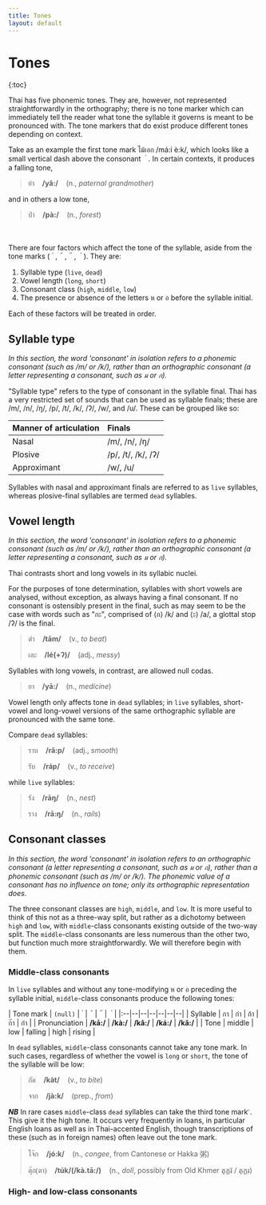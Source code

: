 ```yaml
---
title: Tones
layout: default
---
```



<link rel="preconnect" href="https://fonts.googleapis.com">
<link rel="preconnect" href="https://fonts.gstatic.com" crossorigin>
<link href="https://fonts.googleapis.com/css2?family=Sarabun:ital,wght@0,100;0,200;0,300;0,400;0,500;0,600;0,700;0,800;1,100;1,200;1,300;1,400;1,500;1,600;1,700;1,800&display=swap" rel="stylesheet">



# Tones

{:toc}

Thai has five phonemic tones. They are, however, not represented straightforwardly in the orthography; there is no tone marker which can immediately tell the reader what tone the syllable it governs is meant to be pronounced with. The tone markers that do exist produce different tones depending on context. 

Take as an example the first tone mark <span style='font-family: Sarabun; font-weight: 300'>ไม้เอก</span> /má:i è:k/, which looks like a small vertical dash above the consonant&nbsp;&nbsp;<span style='font-family: Sarabun; font-weight: 300, font-size:40pt'> ่ </span>. In certain contexts, it produces a falling tone,

> <span style='font-family: Sarabun; font-weight: 300'>ย่า</span>&nbsp;&nbsp;&nbsp;&nbsp;**/yâ:/**&nbsp;&nbsp;&nbsp;&nbsp;(n., *paternal grandmother*) 

and in others a low tone,

> <span style='font-family: Sarabun; font-weight: 300'>ป่า</span>&nbsp;&nbsp;&nbsp;&nbsp;**/pà:/**&nbsp;&nbsp;&nbsp;&nbsp;(n., *forest*)

<br>
<br>
There are four factors which affect the tone of the syllable, aside from the tone marks (&nbsp;<span style='font-family: Sarabun; font-weight: 300, font-size:100px'> ่ </span>, &nbsp;<span style='font-family: Sarabun; font-weight: 300, font-size:100pt'> ้ </span>, &nbsp;<span style='font-family: Sarabun; font-weight: 300, font-size:40'> ๊ </span>, &nbsp;<span style='font-family: Sarabun; font-weight: 300, font-size:100'> ๋ </span>). They are:


1. Syllable type (`live`, `dead`)
2. Vowel length (`long`, `short`)
3. Consonant class (`high`, `middle`, `low`)
4. The presence or absence of the letters ห or อ before the syllable initial.


Each of these factors will be treated in order.

## Syllable type

*In this section, the word 'consonant' in isolation refers to a phonemic consonant (such as /m/ or /k/), rather than an orthographic consonant (a letter representing a consonant, such as <span style='font-family: Sarabun; font-weight: 300'>ม</span> or <span style='font-family: Sarabun; font-weight: 300'>ก</span>).*

"Syllable type" refers to the type of consonant in the syllable final. Thai has a very restricted set of sounds that can be used as syllable finals; these are /m/, /n/, /ŋ/, /p/, /t/, /k/, /ʔ/, /w/, and /u/. These can be grouped like so:

|Manner of articulation| Finals |
|:--|:--|
| Nasal | /m/, /n/, /ŋ/ |
| Plosive | /p/, /t/, /k/, /ʔ/ |
| Approximant | /w/, /u/ |

Syllables with nasal and approximant finals are referred to as `live` syllables, whereas plosive-final syllables are termed `dead` syllables.

## Vowel length

*In this section, the word 'consonant' in isolation refers to a phonemic consonant (such as /m/ or /k/), rather than an orthographic consonant (a letter representing a consonant, such as <span style='font-family: Sarabun; font-weight: 300'>ม</span> or <span style='font-family: Sarabun; font-weight: 300'>ก</span>).*

Thai contrasts short and long vowels in its syllabic nuclei. 

For the purposes of tone determination, syllables with short vowels are analysed, without exception, as always having a final consonant. If no consonant is ostensibly present in the final, such as may seem to be the case with words such as "<span style='font-family: Sarabun; font-weight: 300'>กะ</span>", comprised of ⟨<span style='font-family: Sarabun; font-weight: 300'>ก</span>⟩ /k/ and ⟨<span style='font-family: Sarabun; font-weight: 300'>ะ</span>⟩ /a/, a glottal stop /ʔ/ is the final.

> <span style='font-family: Sarabun; font-weight: 300'>ตำ</span>&nbsp;&nbsp;&nbsp;&nbsp;**/tām/**&nbsp;&nbsp;&nbsp;&nbsp;(v., *to beat*)
>
> <span style='font-family: Sarabun; font-weight: 300'>เละ</span>&nbsp;&nbsp;&nbsp;&nbsp;**/lé(+ʔ)/**&nbsp;&nbsp;&nbsp;&nbsp;(adj., *messy*)

Syllables with long vowels, in contrast, are allowed null codas.

> <span style='font-family: Sarabun; font-weight: 300'>ยา</span>&nbsp;&nbsp;&nbsp;&nbsp;**/yā:/**&nbsp;&nbsp;&nbsp;&nbsp;(n., *medicine*)

Vowel length only affects tone in `dead` syllables; in `live` syllables,  short-vowel and long-vowel versions of the same orthographic syllable are pronounced with the same tone.

Compare `dead` syllables:
> <span style='font-family: Sarabun; font-weight: 300'>ราบ</span>&nbsp;&nbsp;&nbsp;&nbsp;**/râ:p/**&nbsp;&nbsp;&nbsp;&nbsp;(adj., *smooth*)
>
> <span style='font-family: Sarabun; font-weight: 300'>รับ</span>&nbsp;&nbsp;&nbsp;&nbsp;**/ráp/**&nbsp;&nbsp;&nbsp;&nbsp;(v., *to receive*)

while `live` syllables:
> <span style='font-family: Sarabun; font-weight: 300'>รัง</span>&nbsp;&nbsp;&nbsp;&nbsp;**/rāŋ/**&nbsp;&nbsp;&nbsp;&nbsp;(n., *nest*)
>
> <span style='font-family: Sarabun; font-weight: 300'>ราง</span>&nbsp;&nbsp;&nbsp;&nbsp;**/rā:ŋ/**&nbsp;&nbsp;&nbsp;&nbsp;(n., *rails*)


## Consonant classes

*In this section, the word 'consonant' in isolation refers to an orthographic consonant (a letter representing a consonant, such as <span style='font-family: Sarabun; font-weight: 300'>ม</span> or <span style='font-family: Sarabun; font-weight: 300'>ก</span>), rather than a phonemic consonant (such as /m/ or /k/). The phonemic value of a consonant has no influence on tone; only its orthographic representation does.*

The three consonant classes are `high`, `middle`, and `low`. It is more useful to think of this not as a three-way split, but rather as a dichotomy between `high` and `low`, with `middle`-class consonants existing outside of the two-way split. The `middle`-class consonants are less numerous than the other two, but function much more straightforwardly. We will therefore begin with them.

### Middle-class consonants  

In `live` syllables and without any tone-modifying <span style='font-family: Sarabun; font-weight: 300'>ห</span> or <span style='font-family: Sarabun; font-weight: 300'>อ</span> preceding the syllable initial, `middle`-class consonants produce the following tones:

| Tone mark | `(null)` |&nbsp;<span style='font-family: Sarabun; font-weight: 300, font-size:40px'> ่ </span> | &nbsp;<span style='font-family: Sarabun; font-weight: 300, font-size:40px'> ้ </span>| &nbsp;<span style='font-family: Sarabun; font-weight: 300, font-size:40px'> ๊ </span>| &nbsp;<span style='font-family: Sarabun; font-weight: 300, font-size:40px'> ๋ </span>|
|:--|--|--|--|--|--|--|
| Syllable | <span style='font-family: Sarabun; font-weight: 300'>กา</span> | <span style='font-family: Sarabun; font-weight: 300'>ก่า</span> | <span style='font-family: Sarabun; font-weight: 300'>ก้า</span> | <span style='font-family: Sarabun; font-weight: 300'>ก๊า</span> | <span style='font-family: Sarabun; font-weight: 300'>ก๋า</span> |
| Pronunciation | **/kā:/** | **/kà:/** | **/kâ:/** | **/ká:/** | **/kǎ:/** | 
| Tone | middle | low | falling | high | rising |



In `dead` syllables, `middle`-class consonants cannot take any tone mark.  In such cases, regardless of whether the vowel is `long` or `short`, the tone of the syllable will be low:

> <span style='font-family: Sarabun; font-weight: 300'>กัด</span>&nbsp;&nbsp;&nbsp;&nbsp;**/kàt/**&nbsp;&nbsp;&nbsp;&nbsp;(v., *to bite*)
>
> <span style='font-family: Sarabun; font-weight: 300'>จาก</span>&nbsp;&nbsp;&nbsp;&nbsp;**/jà:k/**&nbsp;&nbsp;&nbsp;&nbsp;(prep., *from*)


***NB*** In rare cases `middle`-class `dead` syllables can take the third tone mark `๊`. This give it the high tone. It occurs very frequently in loans, in particular English loans as well as in Thai-accented English, though transcriptions of these (such as in foreign names) often leave out the tone mark.

> <span style='font-family: Sarabun; font-weight: 300'>โจ๊ก</span>&nbsp;&nbsp;&nbsp;&nbsp;**/jó:k/**&nbsp;&nbsp;&nbsp;&nbsp;(n., *congee*, from Cantonese or Hakka 粥)
> 
> <span style='font-family: Sarabun; font-weight: 300'>ตุ๊ก(ตา)</span>&nbsp;&nbsp;&nbsp;&nbsp;**/túk/(/kà.tā:/)**&nbsp;&nbsp;&nbsp;&nbsp;(n., *doll*, possibly from Old Khmer តុក្តរ៑ / តុក្តរ)


### High- and low-class consonants  
